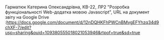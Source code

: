 Гарматюк Катерина Олександрівна, КВ-22, ЛР2 "Розробка функціональності Web-додатка мовою Javascript", URL на документ звіту на Google Drive :https://docs.google.com/document/d/12nDQHKFhPWCnBMvgEFYhzq34d9chXF-7/edit?usp=sharing&ouid=109380555018021053946&rtpof=true&sd=true
